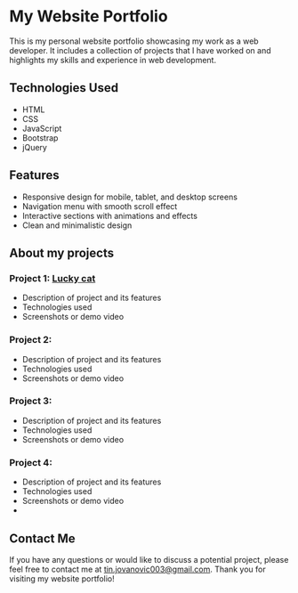 # My Website Portfolio

This is my personal website portfolio showcasing my work as a web developer. It includes a collection of projects that I have worked on and highlights my skills and experience in web development.

## Technologies Used

- HTML
- CSS
- JavaScript
- Bootstrap
- jQuery

## Features

- Responsive design for mobile, tablet, and desktop screens
- Navigation menu with smooth scroll effect
- Interactive sections with animations and effects
- Clean and minimalistic design

## About my projects

### Project 1: [Lucky cat](project-link)

- Description of project and its features
- Technologies used
- Screenshots or demo video

### Project 2: [](project-link)

- Description of project and its features
- Technologies used
- Screenshots or demo video

### Project 3: [](project-link)

- Description of project and its features
- Technologies used
- Screenshots or demo video

### Project 4: [](project-link)

- Description of project and its features
- Technologies used
- Screenshots or demo video
- 
## Contact Me

If you have any questions or would like to discuss a potential project, please feel free to contact me at tin.jovanovic003@gmail.com. Thank you for visiting my website portfolio!
